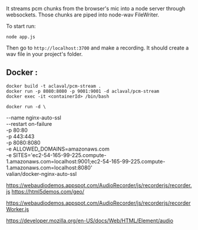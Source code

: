 It streams pcm chunks from the browser's mic into a node server through websockets. Those chunks are piped into node-wav FileWriter.

To start run:

    node app.js

Then go to `http://localhost:3700` and make a recording. It should create a wav file in your project's folder.

## Docker :

	docker build -t aclaval/pcm-stream .
    docker run -p 8080:8080 -p 9001:9001 -d aclaval/pcm-stream
    docker exec -it <containerId> /bin/bash

    docker run -d \
  --name nginx-auto-ssl \
  --restart on-failure \
  -p 80:80 \
  -p 443:443 \
  -p 8080:8080 \
  -e ALLOWED_DOMAINS=amazonaws.com \
  -e SITES='ec2-54-165-99-225.compute-1.amazonaws.com=localhost:9001;ec2-54-165-99-225.compute-1.amazonaws.com=localhost:8080' \
  valian/docker-nginx-auto-ssl

https://webaudiodemos.appspot.com/AudioRecorder/js/recorderjs/recorder.js
https://html5demos.com/geo/


https://webaudiodemos.appspot.com/AudioRecorder/js/recorderjs/recorderWorker.js

https://developer.mozilla.org/en-US/docs/Web/HTML/Element/audio